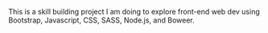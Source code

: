 This is a skill building project I am doing to explore front-end web dev using Bootstrap, Javascript, CSS, SASS, Node.js, and Boweer.
